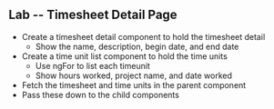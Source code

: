 ## Lab -- Timesheet Detail Page

* Create a timesheet detail component to hold the timesheet detail
    * Show the name, description, begin date, and end date
* Create a time unit list component to hold the time units
    * Use ngFor to list each timeunit
    * Show hours worked, project name, and date worked
* Fetch the timesheet and time units in the parent component
* Pass these down to the child components
